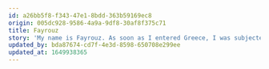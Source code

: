 ```yaml
---
id: a26bb5f8-f343-47e1-8bdd-363b59169ec8
origin: 005dc928-9586-4a9a-9df8-30af8f375c71
title: Fayrouz
story: 'My name is Fayrouz. As soon as I entered Greece, I was subjected to racism and exclusion from the first moments because of so many reasons. One of them is that I came from a country that shows a clean face to the world and most believe that, but its system cuts off women’s rights from the roots. The painful thing is that here in Greece as a European country that believes in rights, unfortunately refugee women’s rights were denied and excluded, and this shows when I asked for international protection and told my story to those responsible for seeking asylum, I get refused; it''s like they told me that I''m lying and I feel that I''m not welcome here, but I did not surrender and I fought hard to prove that I deserve to live as any free woman who has ambitions and goals, and despite that am still subjected to racism , and I still find it difficult to reach my rights as a human being and as a refugee. But I will never give up. Regardless of gender or sex... we are all human and we deserve to live as must be.'
updated_by: bda87674-cd7f-4e3d-8598-650708e299ee
updated_at: 1649938365
---
```

